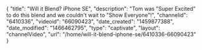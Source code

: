 {
    "title": "Will it Blend? iPhone SE",
    "description": "Tom was \"Super Excited\" to do this blend and we couldn't wait to \"Show Everyone\"!",
    "channelid": "6410336",
    "videoid": "66090423",
    "date_created": "1459877388",
    "date_modified": "1466462795",
    "type": "captivate",
    "layout": "channelVideo",
    "url": "\/home\/will-it-blend-iphone-se\/6410336-66090423"
}